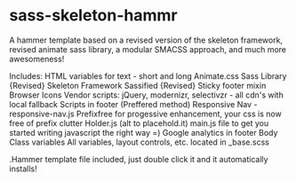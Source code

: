 sass-skeleton-hammr
===================

A hammer template based on a revised version of the skeleton framework, revised animate sass library, a modular SMACSS approach, and much more awesomeness!

Includes:
	HTML variables for text - short and long
	Animate.css Sass Library {Revised}
	Skeleton Framework Sassified {Revised}
	Sticky footer mixin
	Browser Icons
	Vendor scripts: jQuery, modernizr, selectivzr - all cdn's with local fallback
	Scripts in footer (Preffered method)
	Responsive Nav - responsive-nav.js
	Prefixfree for progessive enhancement, your css is now free of prefix clutter
	Holder.js (alt to placehold.it)
	main.js file to get you started writing javascript the right way =)
	Google analytics in footer
	Body Class variables
	All variables, layout controls, etc. located in _base.scss

.Hammer template file included, just double click it and it automatically installs!